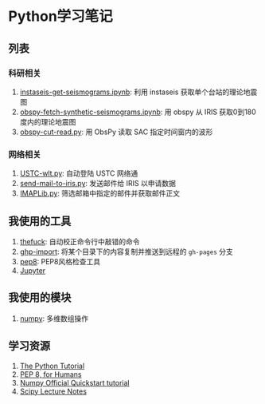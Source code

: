 # Python学习笔记

## 列表

### 科研相关

1. [instaseis-get-seismograms.ipynb](instaseis-get-seismograms.ipynb): 利用 instaseis 获取单个台站的理论地震图
2. [obspy-fetch-synthetic-seismograms.ipynb](obspy-fetch-synthetic-seismograms.ipynb): 用 obspy 从 IRIS 获取0到180度内的理论地震图
3. [obspy-cut-read.py](obspy-cut-read.py): 用 ObsPy 读取 SAC 指定时间窗内的波形

### 网络相关

1. [USTC-wlt.py](USTC-wlt.py): 自动登陆 USTC 网络通
2. [send-mail-to-iris.py](send-mail-to-iris.py): 发送邮件给 IRIS 以申请数据
3. [IMAPLib.py](IMAPLib.py): 筛选邮箱中指定的邮件并获取邮件正文

## 我使用的工具

1. [thefuck](https://github.com/nvbn/thefuck): 自动校正命令行中敲错的命令
2. [ghp-import](https://github.com/davisp/ghp-import): 将某个目录下的内容复制并推送到远程的 `gh-pages` 分支
3. [pep8](https://github.com/PyCQA/pycodestyle): PEP8风格检查工具
4. [Jupyter](http://jupyter.org/)

## 我使用的模块

1. [numpy](http://www.numpy.org/): 多维数组操作

## 学习资源

1. [The Python Tutorial](https://docs.python.org/3.5/tutorial/index.html)
2. [PEP 8, for Humans](http://pep8.org/)
3. [Numpy Official Quickstart tutorial](http://docs.scipy.org/doc/numpy/user/quickstart.html)
4. [Scipy Lecture Notes](http://www.scipy-lectures.org/)

